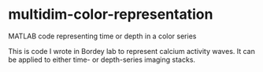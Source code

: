 # multidim-color-representation
MATLAB code representing time or depth in a color series

This is code I wrote in Bordey lab to represent calcium activity waves. It can be applied to either time- or depth-series imaging stacks.
